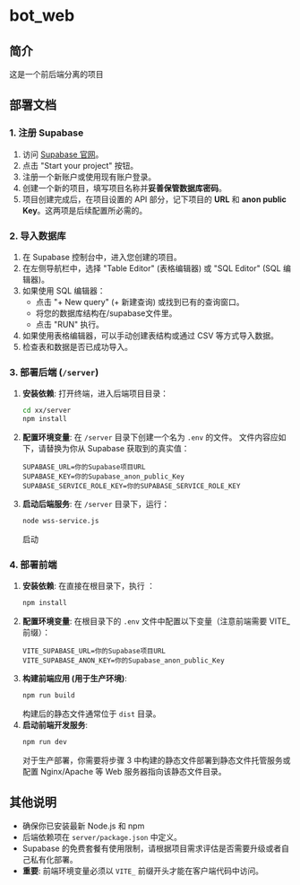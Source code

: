 # bot_web

## 简介
这是一个前后端分离的项目
## 部署文档
### 1. 注册 Supabase
1.  访问 [Supabase 官网](https://supabase.io/)。
2.  点击 "Start your project" 按钮。
3.  注册一个新账户或使用现有账户登录。
4.  创建一个新的项目，填写项目名称并**妥善保管数据库密码**。
5.  项目创建完成后，在项目设置的 API 部分，记下项目的 **URL** 和 **anon public Key**。这两项是后续配置所必需的。

### 2. 导入数据库
1.  在 Supabase 控制台中，进入您创建的项目。
2.  在左侧导航栏中，选择 "Table Editor" (表格编辑器) 或 "SQL Editor" (SQL 编辑器)。
3.  如果使用 SQL 编辑器：
    *   点击 "+ New query" (+ 新建查询) 或找到已有的查询窗口。
    *   将您的数据库结构在/supabase文件里。
    *   点击 "RUN" 执行。
4.  如果使用表格编辑器，可以手动创建表结构或通过 CSV 等方式导入数据。
5.  检查表和数据是否已成功导入。

### 3. 部署后端 (`/server`)
1.  **安装依赖**:
    打开终端，进入后端项目目录：
    ```bash
    cd xx/server
    npm install
    ```
2.  **配置环境变量**:
    在 `/server` 目录下创建一个名为 `.env` 的文件。
    文件内容应如下，请替换为你从 Supabase 获取到的真实值：
    ```env
    SUPABASE_URL=你的Supabase项目URL
    SUPABASE_KEY=你的Supabase_anon_public_Key
    SUPABASE_SERVICE_ROLE_KEY=你的SUPABASE_SERVICE_ROLE_KEY
    ```
3.  **启动后端服务**:
    在 `/server` 目录下，运行：
    ```bash
    node wss-service.js
    ```
    启动

### 4. 部署前端

1.  **安装依赖**:
    在直接在根目录下，执行 ：
    ```bash
    npm install
    ```
2.  **配置环境变量**:
    在根目录下的 `.env` 文件中配置以下变量（注意前端需要 VITE_ 前缀）：
    ```env
    VITE_SUPABASE_URL=你的Supabase项目URL
    VITE_SUPABASE_ANON_KEY=你的Supabase_anon_public_Key
    ```
3.  **构建前端应用 (用于生产环境)**:
    ```bash
    npm run build
    ```
    构建后的静态文件通常位于  `dist` 目录。
4.  **启动前端开发服务**:
    ```bash
    npm run dev
    ```
    对于生产部署，你需要将步骤 3 中构建的静态文件部署到静态文件托管服务或配置 Nginx/Apache 等 Web 服务器指向该静态文件目录。

## 其他说明
-   确保你已安装最新 Node.js 和 npm 
-   后端依赖项在 `server/package.json` 中定义。
-   Supabase 的免费套餐有使用限制，请根据项目需求评估是否需要升级或者自己私有化部署。
-   **重要**: 前端环境变量必须以 `VITE_` 前缀开头才能在客户端代码中访问。
